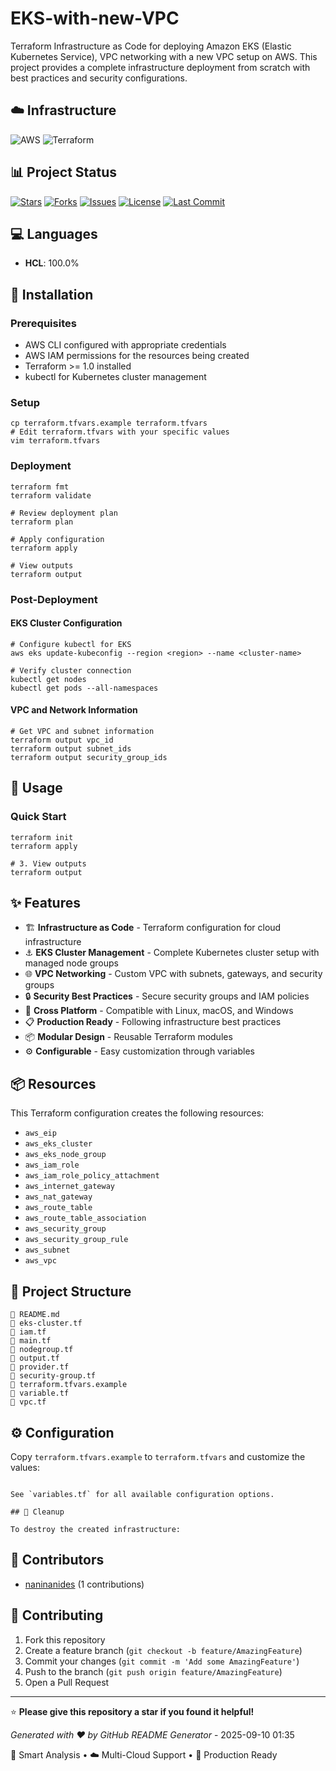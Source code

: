 # EKS-with-new-VPC

Terraform Infrastructure as Code for deploying Amazon EKS (Elastic Kubernetes Service), VPC networking with a new VPC setup on AWS. This project provides a complete infrastructure deployment from scratch with best practices and security configurations.

## ☁️ Infrastructure

![AWS](https://img.shields.io/badge/AWS-%23FF9900.svg?style=for-the-badge&logo=amazon-aws&logoColor=white)
![Terraform](https://img.shields.io/badge/terraform-%235835CC.svg?style=for-the-badge&logo=terraform&logoColor=white)

## 📊 Project Status

[![Stars](https://img.shields.io/github/stars/naninanides/EKS-with-new-VPC?style=social)](https://github.com/naninanides/EKS-with-new-VPC)
[![Forks](https://img.shields.io/github/forks/naninanides/EKS-with-new-VPC?style=social)](https://github.com/naninanides/EKS-with-new-VPC/fork)
[![Issues](https://img.shields.io/github/issues/naninanides/EKS-with-new-VPC)](https://github.com/naninanides/EKS-with-new-VPC/issues)
[![License](https://img.shields.io/github/license/naninanides/EKS-with-new-VPC)](https://github.com/naninanides/EKS-with-new-VPC/blob/main/LICENSE)
[![Last Commit](https://img.shields.io/github/last-commit/naninanides/EKS-with-new-VPC)](https://github.com/naninanides/EKS-with-new-VPC/commits/main)

## 💻 Languages

- **HCL**: 100.0%

## 🚀 Installation

### Prerequisites

- AWS CLI configured with appropriate credentials
- AWS IAM permissions for the resources being created
- Terraform >= 1.0 installed
- kubectl for Kubernetes cluster management

### Setup

```# Copy and customize variables
cp terraform.tfvars.example terraform.tfvars
# Edit terraform.tfvars with your specific values
vim terraform.tfvars
```

### Deployment

```# Format and validate configuration
terraform fmt
terraform validate

# Review deployment plan
terraform plan

# Apply configuration
terraform apply

# View outputs
terraform output
```

### Post-Deployment

#### EKS Cluster Configuration
```
# Configure kubectl for EKS
aws eks update-kubeconfig --region <region> --name <cluster-name>

# Verify cluster connection
kubectl get nodes
kubectl get pods --all-namespaces
```

#### VPC and Network Information
```
# Get VPC and subnet information
terraform output vpc_id
terraform output subnet_ids
terraform output security_group_ids
```
## 📖 Usage

### Quick Start

```# 2. Initialize and deploy
terraform init
terraform apply

# 3. View outputs
terraform output
```

## ✨ Features

- 🏗️ **Infrastructure as Code** - Terraform configuration for cloud infrastructure
- ⚓ **EKS Cluster Management** - Complete Kubernetes cluster setup with managed node groups
- 🌐 **VPC Networking** - Custom VPC with subnets, gateways, and security groups
- 🔒 **Security Best Practices** - Secure security groups and IAM policies
- 🔄 **Cross Platform** - Compatible with Linux, macOS, and Windows
- 📋 **Production Ready** - Following infrastructure best practices
- 📦 **Modular Design** - Reusable Terraform modules
- ⚙️ **Configurable** - Easy customization through variables

## 📦 Resources

This Terraform configuration creates the following resources:

- `aws_eip`
- `aws_eks_cluster`
- `aws_eks_node_group`
- `aws_iam_role`
- `aws_iam_role_policy_attachment`
- `aws_internet_gateway`
- `aws_nat_gateway`
- `aws_route_table`
- `aws_route_table_association`
- `aws_security_group`
- `aws_security_group_rule`
- `aws_subnet`
- `aws_vpc`

## 📁 Project Structure

```📄 .gitignore
📄 README.md
📄 eks-cluster.tf
📄 iam.tf
📄 main.tf
📄 nodegroup.tf
📄 output.tf
📄 provider.tf
📄 security-group.tf
📄 terraform.tfvars.example
📄 variable.tf
📄 vpc.tf
```

## ⚙️ Configuration

Copy `terraform.tfvars.example` to `terraform.tfvars` and customize the values:

``````

See `variables.tf` for all available configuration options.

## 🧹 Cleanup

To destroy the created infrastructure:

``````

## 👥 Contributors

- [naninanides](https://github.com/naninanides) (1 contributions)

## 🤝 Contributing

1. Fork this repository
2. Create a feature branch (`git checkout -b feature/AmazingFeature`)
3. Commit your changes (`git commit -m 'Add some AmazingFeature'`)
4. Push to the branch (`git push origin feature/AmazingFeature`)
5. Open a Pull Request

---

⭐ **Please give this repository a star if you found it helpful!**

*Generated with ❤️ by GitHub README Generator* - 2025-09-10 01:35

🧠 Smart Analysis • ☁️ Multi-Cloud Support • 🚀 Production Ready
